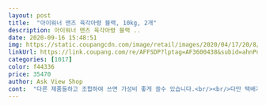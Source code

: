 ```yaml
---
layout: post 
title:  "아이워너 맨즈 육각아령 블랙, 10kg, 2개" 
description: 아이워너 맨즈 육각아령 블랙 ..
date: 2020-09-16 15:48:51 
img: https://static.coupangcdn.com/image/retail/images/2020/04/17/20/8/4d9aa344-059f-4088-974f-9304de5a097f.jpg 
linkUrl: https://link.coupang.com/re/AFFSDP?lptag=AF3600438&subid=ahnPublicAsk&pageKey=253182700&itemId=2554148797&vendorItemId=70546689003&traceid=V0-113-d006bdf1e8fdc291 
categories: [1017] 
color: f44336 
price: 35470 
author: Ask View Shop 
cont:  "다른 제품들하고 조합하여 쓰면 가성비 좋게 쓸수 있습니다.<br/><br/>다만 택배기사님들이 배송중에 던지셨는지 움직일때마다 안에서 콘크리트가루 같은게 굴러다니는 소리가 나는게 좀 거슬리네요.<br/> 사이즈가 명시되어 있지만 막상 실제로 보니 처음에는 와 크다 라는 생각이 들었는데 사용하다보면 크기는 적당하다는 생각이 듭니다.<br/><br/>또한 그립부분에 마감이 좀 덜된 부분이 있어서 칼로 조금 자를까 하다가 마침 그립부분이 올록볼록한 디자인이라 손바닥이 아프길래 배드민턴 라켓 그립으로 감아서 사용중입니다.<br/><br/>마지막으로 손잡이가 아닌 부분은 표면이 맨들맨들해서 그런지 좀 미끌미끌 하네요.<br/><br/>매우 저렴한 가격에 10kg짜리를 세트로 구매하여 2주정도 사용중인데요.<br/> 저렴한 제품이라 우레탄재질의 냄새를 걱정했었는데 다행히 냄새도 거의 안나내요.<br/><br/>몇가지 불만을 적어 놓기는 했지만 그래도 저렴한 가격에 구입할수 있다는 너무 큰 장점이 있어서 만족합니다.<br/><br/>물론 압축된 제품이 아니라 부피는 좀 큰데, 뭐 가성비라는게 어쩔 수 없지 않을까요?<br/>요즘 이걸로 만능 운동하네요.<br/> 코로나 때문에 헬스장도 못가고.<br/>.<br/> ㅋ<br/>진짜 냄새나고 더러눠서 이걸 써야할지말아야할지고민이네요 이게 뭐죠? 녹슨건 절대아닌데 진짜 똥냄새나네요<br/>" 
---
```

